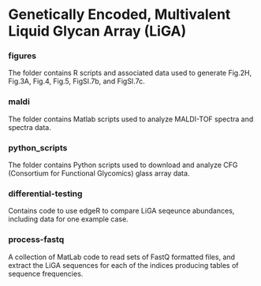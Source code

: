 # Genetically Encoded, Multivalent Liquid Glycan Array (LiGA)

### figures

The folder contains R scripts and associated data used to generate Fig.2H, Fig.3A, Fig.4, Fig.5, FigSI.7b, and FigSI.7c.

### maldi

The folder contains Matlab scripts used to analyze MALDI-TOF spectra and spectra data. 

### python_scripts

The folder contains Python scripts used to download and analyze CFG (Consortium for Functional Glycomics) glass array data.

### differential-testing

Contains code to use edgeR to compare LiGA seqeunce abundances, including data for one example case.

### process-fastq

A collection of MatLab code to read sets of FastQ formatted files, and extract the LiGA sequences for each of the indices producing tables of sequence frequencies.
